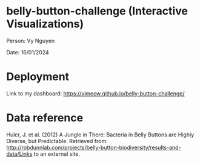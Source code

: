 # belly-button-challenge (Interactive Visualizations)

Person: Vy Nguyen

Date: 16/01/2024

# Deployment

Link to my dashboard: https://vimeow.github.io/belly-button-challenge/

# Data reference

Hulcr, J. et al. (2012) A Jungle in There: Bacteria in Belly Buttons are Highly Diverse, but Predictable. Retrieved from: http://robdunnlab.com/projects/belly-button-biodiversity/results-and-data/Links to an external site.
